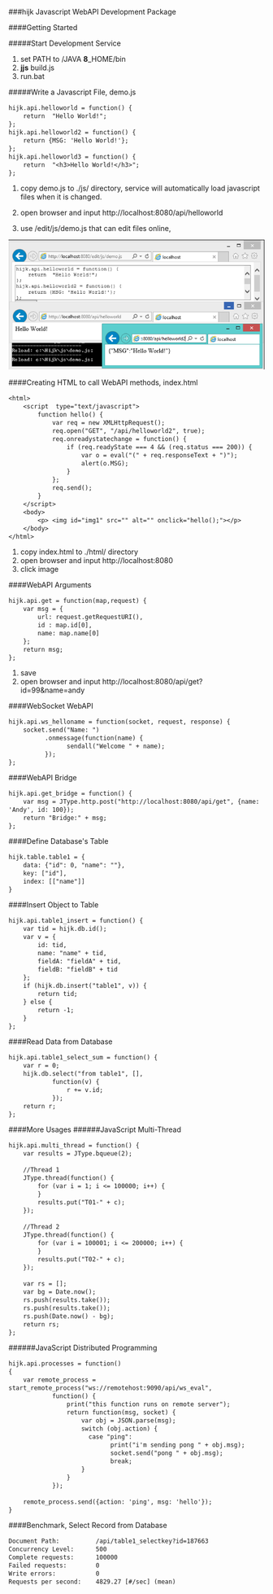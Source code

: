 ###hijk Javascript WebAPI Development Package

####Getting Started

#####Start Development Service

1. set PATH to /JAVA **8**_HOME/bin
2. **jjs** build.js
3. run.bat

 
#####Write a Javascript File, demo.js

```
hijk.api.helloworld = function() {
    return  "Hello World!";
};
hijk.api.helloworld2 = function() {
    return {MSG: 'Hello World!'};
};
hijk.api.helloworld3 = function() {
    return  "<h3>Hello World!</h3>";
};
```

1. copy demo.js to ./js/ directory, service will automatically load javascript files when it is changed.

2. open browser and input http://localhost:8080/api/helloworld

3. use /edit/js/demo.js that can edit files online, 

![PIC](https://github.com/iboxdb/hijk/raw/master/html/images/HIJK.png)


####Creating HTML to call WebAPI methods, index.html

```
<html> 
    <script  type="text/javascript">
        function hello() {
            var req = new XMLHttpRequest();
            req.open("GET", "/api/helloworld2", true);
            req.onreadystatechange = function() {
                if (req.readyState === 4 && (req.status === 200)) {
                    var o = eval("(" + req.responseText + ")");
                    alert(o.MSG);
                }
            };
            req.send();
        }
    </script>
    <body>
        <p> <img id="img1" src="" alt="" onclick="hello();"></p>
    </body>
</html>

```

1. copy index.html to ./html/ directory
2. open browser and input http://localhost:8080
3. click image

 
####WebAPI Arguments

```
hijk.api.get = function(map,request) {
    var msg = {
        url: request.getRequestURI(),
        id : map.id[0],
        name: map.name[0] 
    };
    return msg;
};
```

1. save
2. open browser and input http://localhost:8080/api/get?id=99&name=andy


####WebSocket WebAPI

```
hijk.api.ws_helloname = function(socket, request, response) {
    socket.send("Name: ")
          .onmessage(function(name) { 
                sendall("Welcome " + name); 
          });
};
```


####WebAPI Bridge

```
hijk.api.get_bridge = function() {
    var msg = JType.http.post("http://localhost:8080/api/get", {name: 'Andy', id: 100});
    return "Bridge:" + msg;
};
```


####Define Database's Table

```
hijk.table.table1 = {
    data: {"id": 0, "name": ""},
    key: ["id"],
    index: [["name"]]
}
```

####Insert Object to Table

```
hijk.api.table1_insert = function() {
    var tid = hijk.db.id();
    var v = {
        id: tid,
        name: "name" + tid,
        fieldA: "fieldA" + tid,
        fieldB: "fieldB" + tid
    };
    if (hijk.db.insert("table1", v)) {
        return tid;
    } else {
        return -1;
    }
};
```

####Read Data from Database

```
hijk.api.table1_select_sum = function() {
    var r = 0;
    hijk.db.select("from table1", [],
            function(v) {
                r += v.id; 
            });
    return r;
};
```

####More Usages
######JavaScript Multi-Thread

```
hijk.api.multi_thread = function() {
    var results = JType.bqueue(2);

    //Thread 1
    JType.thread(function() {
        for (var i = 1; i <= 100000; i++) {
        }
        results.put("T01-" + c);
    });

    //Thread 2
    JType.thread(function() {
        for (var i = 100001; i <= 200000; i++) {
        }
        results.put("T02-" + c);
    });

    var rs = [];
    var bg = Date.now();
    rs.push(results.take());
    rs.push(results.take());
    rs.push(Date.now() - bg);
    return rs;
};
```

######JavaScript Distributed Programming

```
hijk.api.processes = function()
{
    var remote_process = start_remote_process("ws://remotehost:9090/api/ws_eval",
            function() {
                print("this function runs on remote server");
                return function(msg, socket) {
                    var obj = JSON.parse(msg);
                    switch (obj.action) {
                      case "ping":
                            print("i'm sending pong " + obj.msg);
                            socket.send("pong " + obj.msg);
                            break;
                    }
                }
            });
            
    remote_process.send({action: 'ping', msg: 'hello'});        
}            
```

####Benchmark, Select Record from Database

```
Document Path:          /api/table1_selectkey?id=187663
Concurrency Level:      500
Complete requests:      100000
Failed requests:        0
Write errors:           0
Requests per second:    4829.27 [#/sec] (mean)
```


